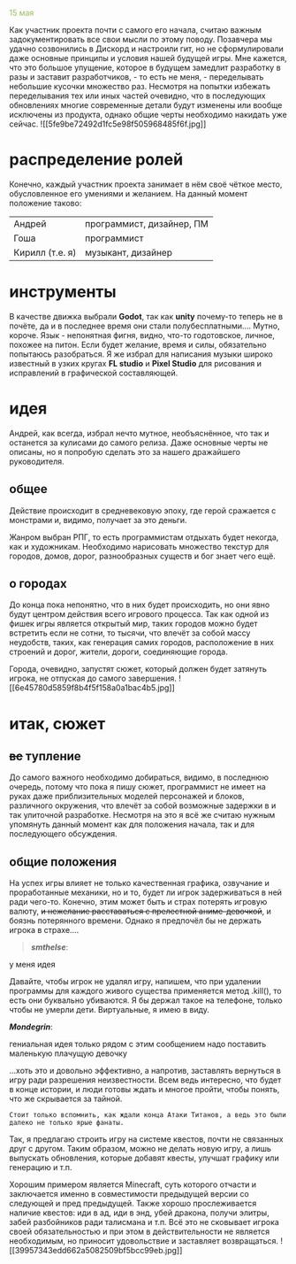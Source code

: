 <font color="#9bbb59">15 мая</font>

Как участник проекта почти с самого его начала, считаю важным задокументировать все свои мысли по этому поводу. Позавчера мы удачно созвонились в Дискорд и настроили гит, но не сформулировали даже основные принципы и условия нашей будущей игры. Мне кажется, что это большое упущение, которое в будущем замедлит разработку в разы и заставит разработчиков, - то есть не меня, - переделывать небольшие кусочки множество раз.
Несмотря на попытки избежать переделывания тех или иных частей очевидно, что в последующих обновлениях многие современные детали будут изменены или вообще исключены из продукта, однако общие черты необходимо накидать уже сейчас.
![[5fe9be72492d1fc5e98f505968485f6f.jpg]]
# распределение ролей
Конечно, каждый участник проекта занимает в нём своё чёткое место, обусловленное его умениями и желанием. На данный момент положение таково:

|                 |                           |
| --------------- | ------------------------- |
| Андрей          | программист, дизайнер, ПМ |
| Гоша            | программист               |
| Кирилл (т.е. я) | музыкант, дизайнер        |
# инструменты
В качестве движка выбрали **Godot**, так как **unity** почему-то теперь не в почёте, да и в последнее время они стали полубесплатными.... Мутно, короче.
Язык - непонятная фигня, видно, что-то годотовское, личное, похожее на питон. Если будет желание, время и силы, обязательно попытаюсь разобраться.
Я же избрал для написания музыки широко известный в узких кругах **FL studio** и **Pixel Studio** для рисования и исправлений в графической составляющей.

# идея
Андрей, как всегда, избрал нечто мутное, необъяснённое, что так и останется за кулисами до самого релиза. Даже основные черты не описаны, но я попробую сделать это за нашего дражайшего руководителя.

## общее
Действие происходит в средневековую эпоху, где герой сражается с монстрами и, видимо, получает за это деньги.

Жанром выбран РПГ, то есть программистам отдыхать будет некогда, как и художникам. Необходимо нарисовать множество текстур для городов, домов, дорог, разнообразных существ и бог знает чего ещё.

## о городах
До конца пока непонятно, что в них будет происходить, но они явно будут центром действия всего игрового процесса. Так как одной из фишек игры является открытый мир, таких городов можно будет встретить если не сотни, то тысячи, что влечёт за собой массу неудобств, таких, как генерация самих городов, расположение в них строений и дорог, жители, дороги, соединяющие города.

Города, очевидно, запустят сюжет, который должен будет затянуть игрока, не отпуская до самого завершения.
![[6e45780d5859f8b4f5f158a0a1bac4b5.jpg]]
# итак, сюжет
## ~~вс~~ тупление
До самого важного необходимо добираться, видимо, в последнюю очередь, потому что пока я пишу сюжет, программист не имеет на руках даже приблизительных моделей персонажей и блоков, различного окружения, что влечёт за собой возможные задержки в и так улиточной разработке. Несмотря на это я всё же считаю нужным упомянуть данный момент как для положения начала, так и для последующего обсуждения.

## общие положения
На успех игры влияет не только качественная графика, озвучание и проработанные механики, но и то, будет ли игрок задерживаться в ней ради чего-то. Конечно, этим может быть и страх потерять игровую валюту, ~~и нежелание расставаться с прелестной аниме-девочкой~~, и боязнь потерянного времени. Однако я предпочёл бы не держать игрока в страхе.... 

>***smthelse***:
>
у меня идея
>
 Давайте, чтобы игрок не удалял игру, напишем, что при удалении программы для каждого живого существа применяется метод .kill(), то есть они буквально убиваются. Я бы держал такое на телефоне, только чтобы не умерли дети.
 Виртуальные, я имею в виду.
>    
 ***Mondegrin***:
>    
 гениальная идея
 только рядом с этим сообщением надо поставить маленькую плачущую девочку

...хоть это и довольно эффективно, а напротив, заставлять вернуться в игру ради разрешения неизвестности. Всем ведь интересно, что будет в конце истории, и люди готовы ждать и многое пройти, чтобы понять, что же скрывается за тайной.

	Стоит только вспомнить, как ждали конца Атаки Титанов, а ведь это были далеко не только ярые фанаты.

Так, я предлагаю строить игру на системе квестов, почти не связанных друг с другом. Таким образом, можно не делать новую игру, а лишь выпускать обновления, которые добавят квесты, улучшат графику или генерацию и т.п.

Хорошим примером является Minecraft, суть которого отчасти и заключается именно в совместимости предыдущей версии со следующей и пред предыдущей. Также хорошо прослеживается наличие квестов: иди в ад, иди в энд, убей дракона, получи элитры, забей разбойников ради талисмана и т.п. Всё это не сковывает игрока своей обязательностью и при этом в действительности не является необходимым, но приносит удовольствие и заставляет возвращаться.
![[39957343edd662a5082509bf5bcc99eb.jpg]]
